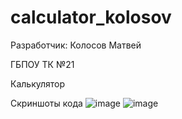 # calculator_kolosov

Разработчик: Колосов Матвей

ГБПОУ ТК №21

Калькулятор

Скриншоты кода
![image](https://user-images.githubusercontent.com/72035743/138241194-ba36c7c6-904a-4444-b509-d24b5c375f15.png)
![image](https://user-images.githubusercontent.com/72035743/138241224-8319a531-c122-4960-8388-4378b20b0535.png)
